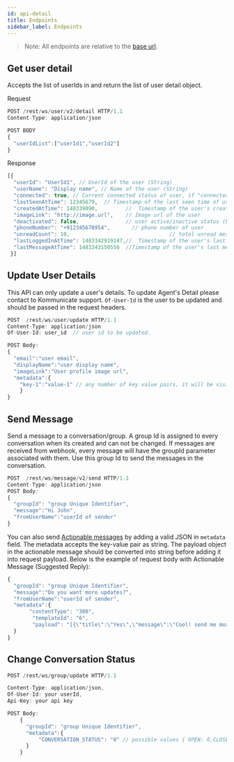 ```yaml
---
id: api-detail
title: Endpoints
sidebar_label: Endpoints
---
```


> Note: All endpoints are relative to the [base url](api-authentication.html#base-url).

## Get user detail
Accepts the list of userIds in and return the list of user detail object.   

Request 

```javascript
POST /rest/ws/user/v2/detail HTTP/1.1
Content-Type: application/json

POST BODY
{
  "userIdList":["userId1","userId2"]
}

```
Response

```javascript 
[{
  "userId": "UserId1", // UserId of the user (String)
  "userName": "Display name", // Name of the user (String)
  "connected": true, // Current connected status of user, if "connected": true 											//that means user is online (boolean)
  "lastSeenAtTime": 12345679,  // Timestamp of the last seen time of user (long)
  "createdAtTime": 148339090,         //  Timestamp of the user's creation (long)
  "imageLink": "http://image.url",    // Image url of the user
  "deactivated": false,               // user active/inactive status (boolean)
  "phoneNumber": "+912345678954", 		// phone number of user
  "unreadCount": 10,  								// total unread message count
  "lastLoggedInAtTime": 1483342919147,//  Timestamp of the user's last logged in 																			 //(long)
  "lastMessageAtTime": 1483343150550  //Timestamp of the user's last message 																				 //(long)
 }]
```

## Update User Details

This API can only update a user's details. To update Agent's Detail please contact to Kommunicate support.
`Of-User-Id` is the user to be updated and should be passed in the request headers. 

``` javascript
POST  /rest/ws/user/update HTTP/1.1
Content-Type: application/json  
Of-User-Id: user_id  // user id to be updated.

POST Body:
{ 
  "email":"user email",
  "displayName":"user display name",
  "imageLink":"User profile image url",
  "metadata":{
    "key-1":"value-1" // any number of key value pairs, it will be visible to agents in dashboard.
    }
}

```

 

## Send Message

Send a message to a conversation/group. A group Id is assigned to every conversation when its created and can not be changed. If messages are received from webhook, every message will have the groupId parameter associated with them. Use this group Id to send the messages in the conversation. 

``` javascript
POST  /rest/ws/message/v2/send HTTP/1.1
Content-Type: application/json
POST Body:
{ 
  "groupId": "group Unique Identifier", 
  "message":"Hi John",
  "fromUserName":"userId of sender"
}
```
 You can also send [Actionable messages](actionable-messages.html) by adding a valid JSON in `metadata` field. The metadata accepts the key-value pair as string. The payload object in the actionable message should be converted into string before adding it into request payload. Below is the example of request body with Actionable Message (Suggested Reply): 


``` javascript
{ 
  "groupId": "group Unique Identifier", 
  "message":"Do you want more updates?",
  "fromUserName":"userId of sender",
  "metadata":{       
       "contentType": "300",
        "templateId": "6",
        "payload": "[{\"title\":\"Yes\",\"message\":\"Cool! send me more.\",{\"title\":\"No \",\"message\":\"Don't send it to me again\"}]"  // any object should be converted into string inside metadata.
  }
}

```
## Change Conversation Status

``` javascript
POST /rest/ws/group/update HTTP/1.1

Content-Type: application/json,
Of-User-Id: your userId,
Api-Key: your api key

POST Body:
    {
      "groupId": "group Unique Identifier",
      "metadata":{
          "CONVERSATION_STATUS": "0" // possible values { OPEN: 0,CLOSED: 2,SPAM: 3,DUPLICATE: 4}
      }
    }
```




